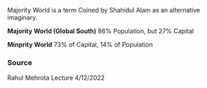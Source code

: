 Majority World is a term Coined by Shahidul Alam as an alternative imaginary.  

**Majority World (Global South)**
86% Population, but 27% Capital

**Minprity World**
73% of Capital, 14% of Population


### Source 
Rahul Mehrota Lecture 4/12/2022

